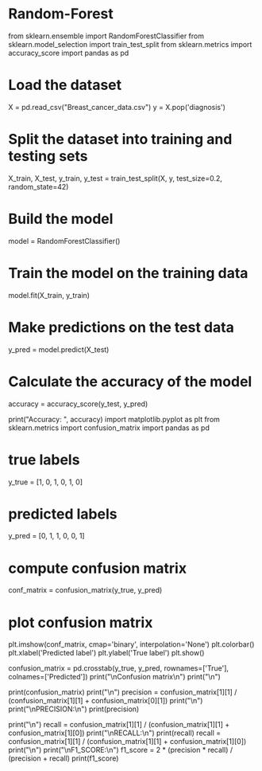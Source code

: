 # Random-Forest

from sklearn.ensemble import RandomForestClassifier
from sklearn.model_selection import train_test_split
from sklearn.metrics import accuracy_score
import pandas as pd 

# Load the dataset
X = pd.read_csv("Breast_cancer_data.csv")
y = X.pop('diagnosis')

# Split the dataset into training and testing sets
X_train, X_test, y_train, y_test = train_test_split(X, y, test_size=0.2, random_state=42)

# Build the model
model = RandomForestClassifier()

# Train the model on the training data
model.fit(X_train, y_train)

# Make predictions on the test data
y_pred = model.predict(X_test)

# Calculate the accuracy of the model
accuracy = accuracy_score(y_test, y_pred)

print("Accuracy: ", accuracy)
import matplotlib.pyplot as plt
from sklearn.metrics import confusion_matrix
import pandas as pd

# true labels
y_true = [1, 0, 1, 0, 1, 0]

# predicted labels
y_pred = [0, 1, 1, 0, 0, 1]

# compute confusion matrix
conf_matrix = confusion_matrix(y_true, y_pred)

# plot confusion matrix
plt.imshow(conf_matrix, cmap='binary', interpolation='None')
plt.colorbar()
plt.xlabel('Predicted label')
plt.ylabel('True label')
plt.show()


confusion_matrix = pd.crosstab(y_true, y_pred, rownames=['True'], colnames=['Predicted'])
print("\nConfusion matrix\n")
print("\n")


print(confusion_matrix)
print("\n")
precision = confusion_matrix[1][1] / (confusion_matrix[1][1] + confusion_matrix[0][1])
print("\n")
print("\nPRECISION:\n")
print(precision)

print("\n")
recall = confusion_matrix[1][1] / (confusion_matrix[1][1] + confusion_matrix[1][0])
print("\nRECALL:\n")
print(recall)
recall = confusion_matrix[1][1] / (confusion_matrix[1][1] + confusion_matrix[1][0])
print("\n")
print("\nF1_SCORE:\n")
f1_score = 2 * (precision * recall) / (precision + recall)
print(f1_score)
